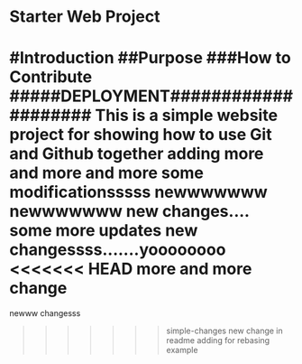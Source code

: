 # Starter Web Project
#Introduction
##Purpose
###How to Contribute
#####DEPLOYMENT####################
This is a simple website project for showing how to use Git and Github together
adding more and more and more
some modificationsssss
newwwwwww
newwwwwww
new changes....
some more updates
new changessss.......yoooooooo
<<<<<<< HEAD
more and more change
=======
newww changesss
>>>>>>> simple-changes
new change in readme
adding for rebasing example
